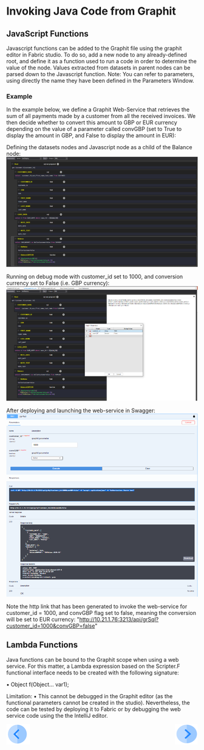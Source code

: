 # Invoking Java Code from Graphit


## JavaScript Functions
Javascript functions can be added to the Graphit file using the graphit editor in Fabric studio. To do so, add a new node to any already-defined root, and define it as a function used to run a code in order to determine the value of the node. Values extracted from datasets in parent nodes can be parsed down to the Javascript function.
Note: You can refer to parameters, using directly the name they have been defined in the Parameters Window.

### Example
In the example below, we define a Graphit Web-Service that retrieves the sum of all payments made by a customer from all the received invoices.
We then decide whether to convert this amount to GBP or EUR currency depending on the value of a parameter called convGBP (set to True to display the amount in GBP, and False to display the amount in EUR):

Defining the datasets nodes and Javascript node as a child of the Balance node:
![](/articles/15_web_services/17_Graphit/images/50_invoke_javacode_from_graphit.PNG)


Running on debug mode with customer_id set to 1000, and conversion currency set to False (i.e. GBP currency):
![](/articles/15_web_services/17_Graphit/images/51_invoke_javacode_from_graphit.PNG)


After deploying and launching the web-service in Swagger:
![](/articles/15_web_services/17_Graphit/images/52_invoke_javacode_from_graphit.PNG)


Note the http link that has been generated to invoke the web-service for customer_id = 1000, and convGBP flag set to false, meaning the conversion will be set to EUR currency:
"http://10.21.1.76:3213/api/grSql?customer_id=1000&convGBP=false"




## Lambda Functions
Java functions can be bound to the Graphit scope when using a web service. For this matter, a Lambda expression based on the Scripter.F functional interface needs to be created with the following signature:

  ▪ Object f(Object... var1);

Limitation:
  ▪ This cannot be debugged in the Graphit editor (as the functional parameters cannot be created in the studio). 
  Nevertheless, the code can be tested by deploying it to Fabric or by debugging the web service code using the the IntelliJ editor. 
  
 

[![Previous](/articles/images/Previous.png)](/articles/15_web_services/17_Graphit/07_invoking_graphit_files.md)[<img align="right" width="60" height="54" src="/articles/images/Next.png">](/articles/15_web_services/17_Graphit/09_invoke_graphit_from_outside_studio.md)

